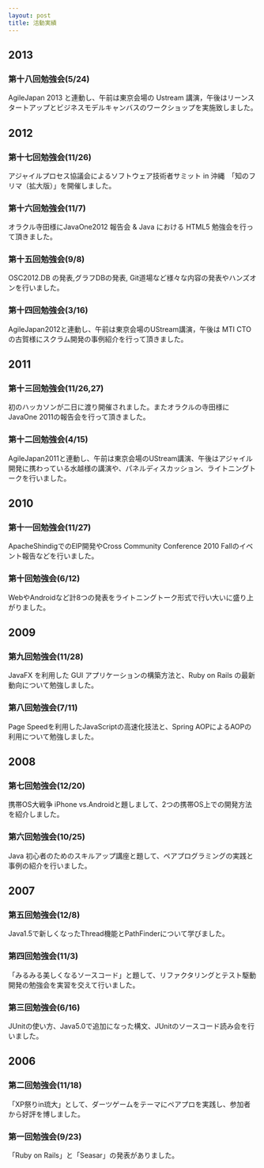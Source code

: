 ```yaml
---
layout: post
title: 活動実績
---
```



2013
--------------------------------------------------------------------------------

### 第十八回勉強会(5/24)

AgileJapan 2013 と連動し、午前は東京会場の Ustream 講演，午後はリーンスタートアップとビジネスモデルキャンバスのワークショップを実施致しました。


2012
--------------------------------------------------------------------------------

### 第十七回勉強会(11/26)

アジャイルプロセス協議会によるソフトウェア技術者サミット in 沖縄　「知のフリマ（拡大版）」を開催しました。

### 第十六回勉強会(11/7)

オラクル寺田様にJavaOne2012 報告会 & Java における HTML5 勉強会を行って頂きました。

### 第十五回勉強会(9/8)

OSC2012.DB の発表,グラフDBの発表, Git道場など様々な内容の発表やハンズオンを行いました。

### 第十四回勉強会(3/16)

AgileJapan2012と連動し、午前は東京会場のUStream講演，午後は MTI CTO の古賀様にスクラム開発の事例紹介を行って頂きました。


2011
--------------------------------------------------------------------------------

### 第十三回勉強会(11/26,27)

初のハッカソンが二日に渡り開催されました。またオラクルの寺田様にJavaOne 2011の報告会を行って頂きました。

### 第十二回勉強会(4/15)

AgileJapan2011と連動し、午前は東京会場のUStream講演、午後はアジャイル開発に携わっている水越様の講演や、パネルディスカッション、ライトニングトークを行いました。


2010
--------------------------------------------------------------------------------

### 第十一回勉強会(11/27)

ApacheShindigでのEIP開発やCross Community Conference 2010 Fallのイベント報告などを行いました。

### 第十回勉強会(6/12)

WebやAndroidなど計8つの発表をライトニングトーク形式で行い大いに盛り上がりました。


2009
--------------------------------------------------------------------------------

### 第九回勉強会(11/28)

JavaFX を利用した GUI アプリケーションの構築方法と、Ruby on Rails の最新動向について勉強しました。

### 第八回勉強会(7/11)

Page Speedを利用したJavaScriptの高速化技法と、Spring AOPによるAOPの利用について勉強しました。


2008
--------------------------------------------------------------------------------

### 第七回勉強会(12/20)

携帯OS大戦争 iPhone vs.Androidと題しまして、2つの携帯OS上での開発方法を紹介しました。

### 第六回勉強会(10/25)

Java 初心者のためのスキルアップ講座と題して、ペアプログラミングの実践と事例の紹介を行いました。


2007
--------------------------------------------------------------------------------

### 第五回勉強会(12/8)

Java1.5で新しくなったThread機能とPathFinderについて学びました。

### 第四回勉強会(11/3)

「みるみる美しくなるソースコード」と題して、リファクタリングとテスト駆動開発の勉強会を実習を交えて行いました。

### 第三回勉強会(6/16)

JUnitの使い方、Java5.0で追加になった構文、JUnitのソースコード読み会を行いました。


2006
--------------------------------------------------------------------------------

### 第二回勉強会(11/18)

「XP祭りin琉大」として、ダーツゲームをテーマにペアプロを実践し、参加者から好評を博しました。

### 第一回勉強会(9/23)

「Ruby on Rails」と「Seasar」の発表がありました。
